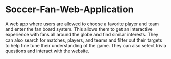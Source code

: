 # Soccer-Fan-Web-Application

A web app where users are allowed to choose a favorite player and team and enter the fan board system. This allows them to get an interactive experience with fans all around the globe and find similar interests. They can also search for matches, players, and teams and filter out their targets to help fine tune their understanding of the game. They can also select trivia questions and interact with the website.
